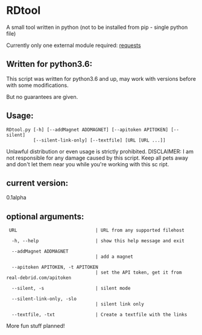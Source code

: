 # RDtool
A small tool written in python (not to be installed from pip - single python file) 

Currently only one external module required:
[requests](https://pypi.python.org/pypi/requests)

 
Written for python3.6:
------------
This script was written for python3.6 and up, may work with versions before with some modifications.

But no guarantees are given.
 
 
Usage:
------------
    RDtool.py [-h] [--addMagnet ADDMAGNET] [--apitoken APITOKEN] [--silent]
              [--silent-link-only] [--textfile] [URL [URL ...]]
              
Unlawful distribution or even usage is strictly prohibited.
DISCLAIMER: I am not responsible for any damage caused by this script.
Keep all pets away and don't let them near you while you're working with this sc
ript.

current version:
------------  
0.1alpha   
   
optional arguments:
------------

     URL                             | URL from any supported filehost
     
      -h, --help                     | show this help message and exit

      --addMagnet ADDMAGNET
                                     | add a magnet

      --apitoken APITOKEN, -t APITOKEN
                                     | set the API token, get it from real-debrid.com/apitoken

      --silent, -s                   | silent mode

      --silent-link-only, -slo
                                     | silent link only

      --textfile, -txt               | Create a textfile with the links
      
      
More fun stuff planned!
